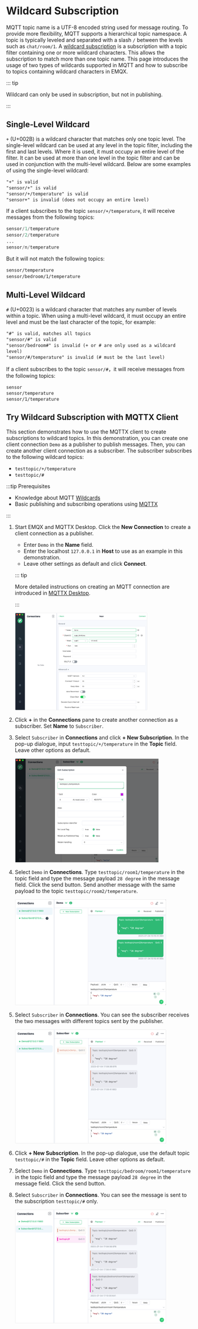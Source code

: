 # Wildcard Subscription

MQTT topic name is a UTF-8 encoded string used for message routing. To provide more flexibility, MQTT supports a hierarchical topic namespace. A topic is typically leveled and separated with a slash `/` between the levels such as `chat/room/1`. A [wildcard subscription](https://docs.oasis-open.org/mqtt/mqtt/v5.0/os/mqtt-v5.0-os.html#_Topic_Names_and) is a subscription with a topic filter containing one or more wildcard characters. This allows the subscription to match more than one topic name. This page introduces the usage of two types of wildcards supported in MQTT and how to subscribe to topics containing wildcard characters in EMQX. 

::: tip

Wildcard can only be used in subscription, but not in publishing.

:::

## Single-Level Wildcard

`+` (U+002B) is a wildcard character that matches only one topic level. The single-level wildcard can be used at any level in the topic filter, including the first and last levels. Where it is used, it must occupy an entire level of the filter. It can be used at more than one level in the topic filter and can be used in conjunction with the multi-level wildcard. Below are some examples of using the single-level wildcard:

```
"+" is valid
"sensor/+" is valid
"sensor/+/temperature" is valid
"sensor+" is invalid (does not occupy an entire level)
```

If a client subscribes to the topic `sensor/+/temperature`, it will receive messages from the following topics:

```awk
sensor/1/temperature
sensor/2/temperature
...
sensor/n/temperature
```

But it will not match the following topics:

```bash
sensor/temperature
sensor/bedroom/1/temperature
```

## Multi-Level Wildcard

`#` (U+0023) is a wildcard character that matches any number of levels within a topic. When using a multi-level wildcard, it must occupy an entire level and must be the last character of the topic, for example:

```pgsql
"#" is valid, matches all topics
"sensor/#" is valid
"sensor/bedroom#" is invalid (+ or # are only used as a wildcard level)
"sensor/#/temperature" is invalid (# must be the last level)
```

If a client subscribes to the topic  `sensor/#`，it will receive messages from the following topics:

```pgsql
sensor
sensor/temperature
sensor/1/temperature
```

## Try Wildcard Subscription with MQTTX Client

This section demonstrates how to use the MQTTX client to create subscriptions to wildcard topics. In this demonstration, you can create one client connection `Demo` as a publisher to publish messages. Then, you can create another client connection as a subscriber. The subscriber subscribes to the following wildcard topics:

- `testtopic/+/temperature`
- `testtopic/#`

:::tip Prerequisites

- Knowledge about MQTT [Wildcards](./mqtt-concepts.md#topic-and-wildcards)
- Basic publishing and subscribing operations using [MQTTX](./publish-and-subscribe.md)

:::

1. Start EMQX and MQTTX Desktop. Click the **New Connection** to create a client connection as a publisher.

   - Enter `Demo` in the **Name** field.
   - Enter the localhost `127.0.0.1` in **Host** to use as an example in this demonstration.
   - Leave other settings as default and click **Connect**.

   ::: tip

   More detailed instructions on creating an MQTT connection are introduced in [MQTTX Desktop](./publish-and-subscribe.md#mqttx-desktop).

   :::

   <img src="./assets/Configure-new-connection-general.png" alt="Configure-new-connection-general" style="zoom:35%;" />

2. Click **+** in the **Connections** pane to create another connection as a subscriber. Set **Name** to `Subscriber`.

3. Select `Subscriber` in **Connections** and click **+ New Subscription**. In the pop-up dialogue, input `testtopic/+/temperature` in the **Topic** field. Leave other options as default.

   <img src="./assets/wildcard-sub-1.png" alt="wildcard-sub-1" style="zoom: 38%;" />

4. Select `Demo` in **Connections**. Type `testtopic/room1/temperature` in the topic field and type the message payload `28 degree` in the message field. Click the send button. Send another message with the same payload to the topic `testtopic/room2/temperature`.

      <img src="./assets/wildcard-sub-2.png" alt="wildcard-sub-2" style="zoom:40%;" />

5. Select `Subscriber` in **Connections**. You can see the subscriber receives the two messages with different topics sent by the publisher.

      <img src="./assets/wildcard-sub-3.png" alt="wildcard-sub-3" style="zoom:40%;" />

6. Click **+ New Subscription**. In the pop-up dialogue, use the default topic `testtopic/#` in the **Topic** field. Leave other options as default.

7. Select `Demo` in **Connections**. Type `testtopic/bedroom/room1/temperature` in the topic field and type the message payload `28 degree` in the message field. Click the send button.

8. Select `Subscriber` in **Connections**. You can see the message is sent to the subscription `testtopic/#` only.

      <img src="./assets/wildcard-sub-4.png" alt="wildcard-sub-4" style="zoom:40%;" />